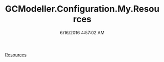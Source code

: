 ﻿---
title: GCModeller.Configuration.My.Resources
date: 6/16/2016 4:57:02 AM
---

[Resources](T-GCModeller.Configuration.My.Resources.Resources.html)
